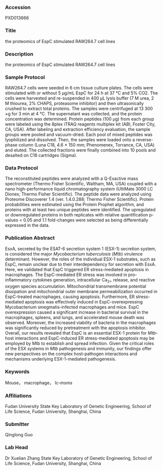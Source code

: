 ### Accession
PXD013666

### Title
the proteomics of EspC stimulated RAW264.7 cell lines

### Description
the proteomics of EspC stimulated RAW264.7 cell lines

### Sample Protocol
RAW264.7 cells were seeded in 6 cm tissue culture plates. The cells were stimulated with or without 5 μg/mL EspC for 24 h at 37 °C and 5% CO2. The cells were harvested and re-suspended in 400 μL lysis buffer (7 M urea, 2 M thiourea, 2% CHAPS, proteasome inhibitor) and then ultrasonically crushed to extract total proteins. The samples were centrifuged at 13 300 ×g for 3 min at 4 °C. The supernatant was collected, and the protein concentration was determined. Protein peptides (100 μg) from each group were labeled using the 8plex iTRAQ reagents multiplex kit (ABI, Foster City, CA, USA). After labeling and extraction efficiency evaluation, the sample groups were pooled and vacuum-dried. Each pool of mixed peptides was lyophilized and dissolved. Then, the samples were loaded onto a reverse-phase column (Luna C18, 4.6 × 150 mm; Phenomenex, Torrance, CA, USA) and eluted. The collected fractions were finally combined into 10 pools and desalted on C18 cartridges (Sigma).

### Data Protocol
The reconstituted peptides were analyzed with a Q-Exactive mass spectrometer (Thermo Fisher Scientific, Waltham, MA, USA) coupled with a nano high-performance liquid chromatography system (UltiMate 3000 LC Dionex; Thermo Fisher Scientific). The peptide data were analyzed using Proteome Discoverer 1.4 (ver. 1.4.0.288; Thermo Fisher Scientific). Protein probabilities were estimated using the Protein Prophet algorithm, and proteins with at least two unique peptides were identified. The upregulated or downregulated proteins in both replicates with relative quantification p-values < 0.05 and 1.1 fold-changes were selected as being differentially expressed in the data.

### Publication Abstract
EsxA, secreted by the ESAT-6 secretion system 1 (ESX-1) secretion system, is considered the major <i>Mycobacterium tuberculosis</i> (<i>Mtb</i>) virulence determinant. However, the roles of the individual ESX-1 substrates, such as EspC, remain unclear due to their interdependency for secretion with EsxA. Here, we validated that EspC triggered ER stress-mediated apoptosis in macrophages. The EspC-mediated ER stress was involved in pro-inflammatory cytokines generation, intracellular Ca<sub>2+</sub> release, and reactive oxygen species accumulation. Mitochondrial transmembrane potential dissipation and mitochondrial outer membrane permeabilization occurred in EspC-treated macrophages, causing apoptosis. Furthermore, ER stress-mediated apoptosis was effectively induced in EspC-overexpressing Mycobacterium smegmatis-infected macrophages and mice. EspC overexpression caused a significant increase in bacterial survival in the macrophages, spleens, and lungs, and accelerated mouse death was observed. Moreover, the increased viability of bacteria in the macrophages was significantly reduced by pretreatment with the apoptosis inhibitor. Overall, our results revealed that EspC is an essential ESX-1 protein for <i>Mtb</i>-host interactions and EspC-induced ER stress-mediated apoptosis may be employed by Mtb to establish and spread infection. Given the critical roles of the ESX systems in <i>Mtb</i> pathogenesis and immunity, our findings offer new perspectives on the complex host-pathogen interactions and mechanisms underlying ESX-1-mediated pathogenesis.

### Keywords
Mouse， macrophage， lc-msms

### Affiliations
Fudan University
State Key Laboratory of Genetic Engineering, School of Life Science, Fudan University, Shanghai, China

### Submitter
Qinglong Guo

### Lab Head
Dr Xuelian Zhang
State Key Laboratory of Genetic Engineering, School of Life Science, Fudan University, Shanghai, China


